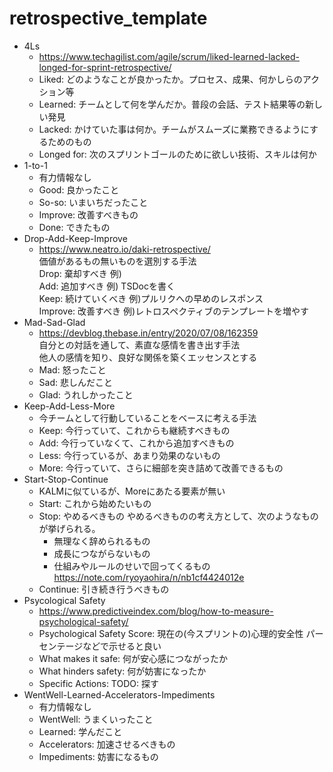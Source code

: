# retrospective_template
+ 4Ls
  + https://www.techagilist.com/agile/scrum/liked-learned-lacked-longed-for-sprint-retrospective/
  + Liked: どのようなことが良かったか。プロセス、成果、何かしらのアクション等
  + Learned: チームとして何を学んだか。普段の会話、テスト結果等の新しい発見
  + Lacked: かけていた事は何か。チームがスムーズに業務できるようにするためのもの
  + Longed for: 次のスプリントゴールのために欲しい技術、スキルは何か
+ 1-to-1
    + 有力情報なし
    + Good: 良かったこと
    + So-so: いまいちだったこと
    + Improve: 改善すべきもの
    + Done: できたもの
+ Drop-Add-Keep-Improve
    + https://www.neatro.io/daki-retrospective/  
      価値があるもの無いものを選別する手法  
      Drop: 棄却すべき 例)  
      Add: 追加すべき 例) TSDocを書く  
      Keep: 続けていくべき 例)プルリクへの早めのレスポンス  
      Improve: 改善すべき 例)レトロスペクティブのテンプレートを増やす  
+ Mad-Sad-Glad
    + https://devblog.thebase.in/entry/2020/07/08/162359  
      自分との対話を通して、素直な感情を書き出す手法  
      他人の感情を知り、良好な関係を築くエッセンスとする  
    + Mad: 怒ったこと
    + Sad: 悲しんだこと
    + Glad: うれしかったこと
+ Keep-Add-Less-More
    + 今チームとして行動していることをベースに考える手法
    + Keep: 今行っていて、これからも継続すべきもの
    + Add: 今行っていなくて、これから追加すべきもの
    + Less: 今行っているが、あまり効果のないもの
    + More: 今行っていて、さらに細部を突き詰めて改善できるもの
+ Start-Stop-Continue
    + KALMに似ているが、Moreにあたる要素が無い
    + Start: これから始めたいもの
    + Stop: やめるべきもの
      やめるべきものの考え方として、次のようなものが挙げられる。  
        + 無理なく辞められるもの
        + 成長につながらないもの
        + 仕組みやルールのせいで回ってくるもの  
          https://note.com/ryoyaohira/n/nb1cf4424012e
    + Continue: 引き続き行うべきもの
+ Psycological Safety
    + https://www.predictiveindex.com/blog/how-to-measure-psychological-safety/
    + Psychological Safety Score: 現在の(今スプリントの)心理的安全性  パーセンテージなどで示せると良い
    + What makes it safe: 何が安心感につながったか
    + What hinders safety: 何が妨害になったか
    + Specific Actions: TODO: 探す
+ WentWell-Learned-Accelerators-Impediments
    + 有力情報なし
    + WentWell: うまくいったこと
    + Learned: 学んだこと
    + Accelerators: 加速させるべきもの
    + Impediments: 妨害になるもの
